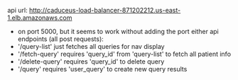 api url: http://caduceus-load-balancer-871202212.us-east-1.elb.amazonaws.com
- on port 5000, but it seems to work without adding the port either
api endpoints (all post requests):
- '/query-list'
  just fetches all queries for nav display
- '/fetch-query'
  requires 'query_id' from 'query-list' to fetch all patient info
- '/delete-query'
  requires 'query_id' to delete query
- '/query'
  requires 'user_query' to create new query results
